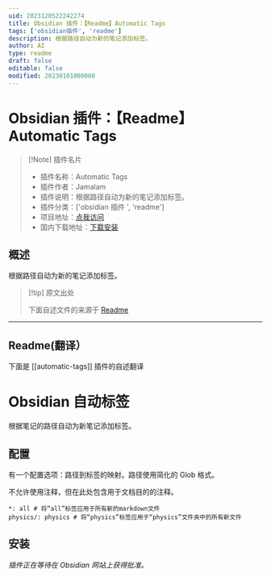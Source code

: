 ```yaml
---
uid: 2023120522242274
title: Obsidian 插件：【Readme】Automatic Tags
tags: ['obsidian插件', 'readme']
description: 根据路径自动为新的笔记添加标签。
author: AI
type: readme
draft: false
editable: false
modified: 20230101000000
---
```


# Obsidian 插件：【Readme】Automatic Tags

> [!Note] 插件名片
> - 插件名称：Automatic Tags
> - 插件作者：Jamalam
> - 插件说明：根据路径自动为新的笔记添加标签。
> - 插件分类：['obsidian 插件 ', 'readme']
> - 项目地址：[点我访问](https://github.com/Jamalam360/obsidian-automatic-tags)
> - 国内下载地址：[下载安装](https://pkmer.cn/products/plugin/pluginMarket/?automatic-tags)

## 概述

根据路径自动为新的笔记添加标签。

> [!tip] 原文出处
>
>下面自述文件的来源于 [Readme](https://ghproxy.net/https://raw.githubusercontent.com/Jamalam360/obsidian-automatic-tags/master/README.md)
>

---

## Readme(翻译）

下面是 [[automatic-tags]] 插件的自述翻译

# Obsidian 自动标签

根据笔记的路径自动为新笔记添加标签。

## 配置

有一个配置选项：路径到标签的映射。路径使用简化的 Glob 格式。

不允许使用注释，但在此处包含用于文档目的的注释。

```
*: all # 将“all”标签应用于所有新的markdown文件
physics/: physics # 将“physics”标签应用于“physics”文件夹中的所有新文件
```

## 安装

_插件正在等待在 Obsidian 网站上获得批准。_
